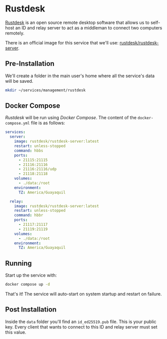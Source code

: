 # Rustdesk

[Rustdesk](https://rustdesk.com) is an open source remote desktop software that allows us to self-host an ID and relay server to act as a middleman to connect two computers remotely.

There is an official image for this service that we'll use: [rustdesk/rustdesk-server](https://hub.docker.com/r/rustdesk/rustdesk-server).

## Pre-Installation

We'll create a folder in the main user's home where all the service's data will be saved.

```bash
mkdir ~/services/management/rustdesk
```

## Docker Compose

*Rustdesk* will be run using *Docker Compose*. The content of the `docker-compose.yml` file is as follows:

```yaml
services:
  server:
    image: rustdesk/rustdesk-server:latest
    restart: unless-stopped
    command: hbbs
    ports:
      - 21115:21115
      - 21116:21116
      - 21116:21116/udp
      - 21118:21118
    volumes:
      - ./data:/root
    environment:
      TZ: America/Guayaquil

  relay:
    image: rustdesk/rustdesk-server:latest
    restart: unless-stopped
    command: hbbr
    ports:
      - 21117:21117
      - 21119:21119
    volumes:
      - ./data:/root
    environment:
      TZ: America/Guayaquil
```

## Running

Start up the service with:

```bash
docker compose up -d
```

That's it! The service will auto-start on system startup and restart on failure.

## Post Installation

Inside the `data` folder you'll find an `id_ed25519.pub` file. This is your public key. Every client that wants to connect to this ID and relay server must set this value.

